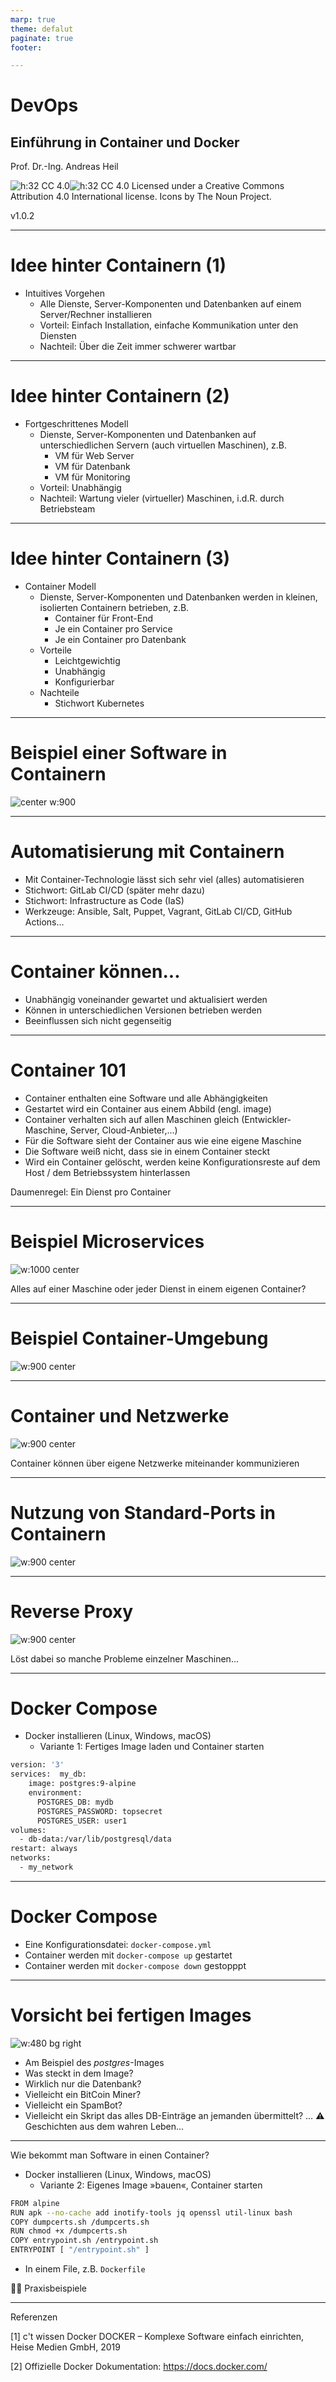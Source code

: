 ```yaml
---
marp: true
theme: defalut
paginate: true
footer: 

---
```

<style>
img[alt~="center"] {
  display: block;
  margin: 0 auto;
}
</style>
# DevOps 
## Einführung in Container und Docker
Prof. Dr.-Ing. Andreas Heil

![h:32 CC 4.0](../img/cc.svg)![h:32 CC 4.0](../img/by.svg) Licensed under a Creative Commons Attribution 4.0 International license. Icons by The Noun Project.

v1.0.2

---

# Idee hinter Containern (1)

* Intuitives Vorgehen
    * Alle Dienste, Server-Komponenten und Datenbanken auf einem Server/Rechner installieren 
    * Vorteil: Einfach Installation, einfache Kommunikation unter den Diensten
    * Nachteil: Über die Zeit immer schwerer wartbar 

---

# Idee hinter Containern (2)

* Fortgeschrittenes Modell 
    *  Dienste, Server-Komponenten und Datenbanken auf unterschiedlichen Servern (auch virtuellen Maschinen), z.B. 
        * VM für Web Server
        * VM für Datenbank 
        * VM für Monitoring 
    * Vorteil: Unabhängig
    * Nachteil: Wartung vieler (virtueller) Maschinen, i.d.R. durch Betriebsteam

---

# Idee hinter Containern (3) 

* Container Modell
    * Dienste, Server-Komponenten und Datenbanken werden in kleinen, isolierten Containern betrieben, z.B.
        * Container für Front-End 
        * Je ein Container pro Service
        * Je ein Container pro Datenbank 
    * Vorteile
        * Leichtgewichtig
        * Unabhängig 
        * Konfigurierbar 
    * Nachteile
        * Stichwort Kubernetes 


---

# Beispiel einer Software in Containern

![center w:900](../img/devops.05.example_arch.de.png)

--- 

# Automatisierung mit Containern

* Mit Container-Technologie lässt sich sehr viel (alles) automatisieren
* Stichwort: GitLab CI/CD (später mehr dazu) 
* Stichwort: Infrastructure as Code (IaS)
* Werkzeuge: Ansible, Salt, Puppet, Vagrant, GitLab CI/CD, GitHub Actions... 

---

# Container können...

* Unabhängig voneinander gewartet und aktualisiert werden 
* Können in unterschiedlichen Versionen betrieben werden
* Beeinflussen sich nicht gegenseitig

---

# Container 101

* Container enthalten eine Software und alle Abhängigkeiten
* Gestartet wird ein Container aus einem Abbild (engl. image)
* Container verhalten sich auf allen Maschinen gleich (Entwickler-Maschine, Server, Cloud-Anbieter,...)
* Für die Software sieht der Container aus wie eine eigene Maschine
* Die Software weiß nicht, dass sie in einem Container steckt
* Wird ein Container gelöscht, werden keine Konfigurationsreste auf dem Host / dem Betriebssystem hinterlassen

Daumenregel: Ein Dienst pro Container 

---

#  Beispiel Microservices

![w:1000 center](../img/devops.05.microservice_example_arch.de.png)

Alles auf einer Maschine oder jeder Dienst in einem eigenen Container?

---

# Beispiel Container-Umgebung

![w:900 center](../img/devops.05.image_vs_container.png)

---

#  Container und Netzwerke

![w:900 center](../img/devops.05.network.de.png)

Container können über eigene Netzwerke miteinander kommunizieren

---

#  Nutzung von Standard-Ports in Containern

![w:900 center](../img/devops.05.ports.de.png)

---

#  Reverse Proxy 

![w:900 center](../img/devops.05.reverseproxy.de.png)

Löst dabei  so manche Probleme einzelner Maschinen...

---

# Docker Compose 

* Docker installieren (Linux, Windows, macOS)
    * Variante 1: Fertiges Image laden und Container starten

```bash
version: '3'
services:  my_db:
    image: postgres:9-alpine
    environment:
      POSTGRES_DB: mydb
      POSTGRES_PASSWORD: topsecret
      POSTGRES_USER: user1
volumes:
  - db-data:/var/lib/postgresql/data
restart: always
networks:
  - my_network
```

---

# Docker Compose 

* Eine Konfigurationsdatei: `docker-compose.yml`
* Container werden mit `docker-compose up` gestartet 
* Container werden mit `docker-compose down` gestopppt

--- 

# Vorsicht bei fertigen Images 

![w:480 bg right](../img/devops.05.dockerhub.png)

* Am Beispiel des *postgres*-Images
* Was steckt in dem Image?
* Wirklich nur die Datenbank? 
* Vielleicht ein BitCoin Miner?
* Vielleicht ein SpamBot?
* Vielleicht ein Skript das alles DB-Einträge an jemanden übermittelt?
…
⚠ Geschichten aus dem wahren Leben...

--- 

Wie bekommt man Software in einen Container?

* Docker installieren (Linux, Windows, macOS)
    * Variante 2: Eigenes Image »bauen«, Container starten 

```bash 
FROM alpine
RUN apk --no-cache add inotify-tools jq openssl util-linux bash
COPY dumpcerts.sh /dumpcerts.sh
RUN chmod +x /dumpcerts.sh
COPY entrypoint.sh /entrypoint.sh
ENTRYPOINT [ "/entrypoint.sh" ]
```
* In einem File, z.B. `Dockerfile`

👨‍🏫 Praxisbeispiele

---

Referenzen 

[1] c't wissen Docker DOCKER – Komplexe Software einfach einrichten, Heise Medien GmbH, 2019

[2] Offizielle Docker Dokumentation: https://docs.docker.com/ 
